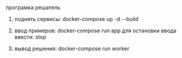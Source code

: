 програмка решатель

1) поднять сервисы: 
    docker-compose up -d --build

2) ввод примеров:
    docker-compose run app
        для остановки ввода ввести: stop

3) вывод решения:
    docker-compose run worker